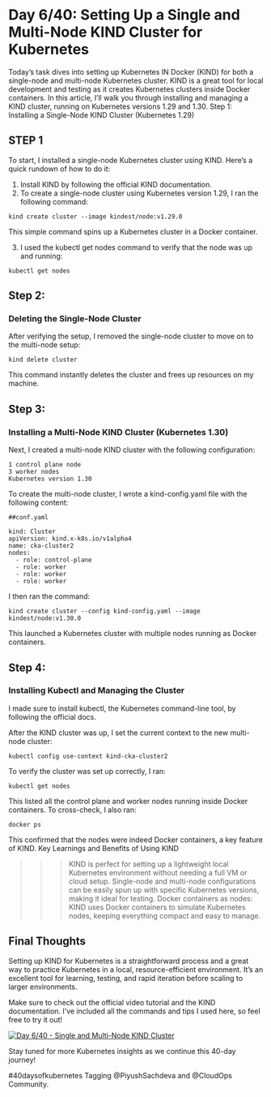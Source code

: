 # Day 6/40: Setting Up a Single and Multi-Node KIND Cluster for Kubernetes

Today’s task dives into setting up Kubernetes IN Docker (KIND) for both a single-node and multi-node Kubernetes cluster. KIND is a great tool for local development and testing as it creates Kubernetes clusters inside Docker containers. In this article, I’ll walk you through installing and managing a KIND cluster, running on Kubernetes versions 1.29 and 1.30.
Step 1: Installing a Single-Node KIND Cluster (Kubernetes 1.29)
## STEP 1
To start, I installed a single-node Kubernetes cluster using KIND. Here’s a quick rundown of how to do it:
1. Install KIND by following the official KIND documentation.
2. To create a single-node cluster using Kubernetes version 1.29, I ran the following command:
```
kind create cluster --image kindest/node:v1.29.0
```
This simple command spins up a Kubernetes cluster in a Docker container.

3. I used the kubectl get nodes command to verify that the node was up and running:
```
kubectl get nodes
```
## Step 2:
### Deleting the Single-Node Cluster

After verifying the setup, I removed the single-node cluster to move on to the multi-node setup:
```
kind delete cluster
```
This command instantly deletes the cluster and frees up resources on my machine.
## Step 3:
### Installing a Multi-Node KIND Cluster (Kubernetes 1.30)

Next, I created a multi-node KIND cluster with the following configuration:

    1 control plane node
    3 worker nodes
    Kubernetes version 1.30

To create the multi-node cluster, I wrote a kind-config.yaml file with the following content:
```
##conf.yaml

kind: Cluster
apiVersion: kind.x-k8s.io/v1alpha4
name: cka-cluster2
nodes:
  - role: control-plane
  - role: worker
  - role: worker
  - role: worker

```
I then ran the command:
```
kind create cluster --config kind-config.yaml --image kindest/node:v1.30.0
```
This launched a Kubernetes cluster with multiple nodes running as Docker containers.
## Step 4:
### Installing Kubectl and Managing the Cluster
I made sure to install kubectl, the Kubernetes command-line tool, by following the official docs.

After the KIND cluster was up, I set the current context to the new multi-node cluster:
```
kubectl config use-context kind-cka-cluster2
```
To verify the cluster was set up correctly, I ran:
```
kubectl get nodes
```
This listed all the control plane and worker nodes running inside Docker containers. To cross-check, I also ran:
```
docker ps
```
This confirmed that the nodes were indeed Docker containers, a key feature of KIND.
Key Learnings and Benefits of Using KIND

>>>KIND is perfect for setting up a lightweight local Kubernetes environment without needing a full VM or cloud setup.
Single-node and multi-node configurations can be easily spun up with specific Kubernetes versions, making it ideal for testing.
Docker containers as nodes: KIND uses Docker containers to simulate Kubernetes nodes, keeping everything compact and easy to manage.
>>>
## Final Thoughts

Setting up KIND for Kubernetes is a straightforward process and a great way to practice Kubernetes in a local, resource-efficient environment. It’s an excellent tool for learning, testing, and rapid iteration before scaling to larger environments.

Make sure to check out the official video tutorial and the KIND documentation. I’ve included all the commands and tips I used here, so feel free to try it out!

[![Day 6/40 - Single and Multi-Node KIND Cluster](https://img.youtube.com/vi/RORhczcOrWs/sddefault.jpg)](https://youtu.be/RORhczcOrWs)


Stay tuned for more Kubernetes insights as we continue this 40-day journey!

#40daysofkubernetes
Tagging @PiyushSachdeva and @CloudOps Community.